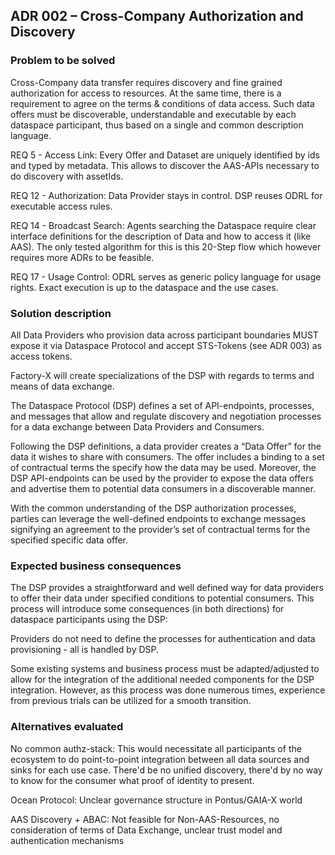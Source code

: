 ## ADR 002 – Cross-Company Authorization and Discovery

### Problem to be solved

Cross-Company data transfer requires discovery and fine grained authorization for access to resources. At the same time,
there is a requirement to agree on the terms & conditions of data access. Such data offers must be discoverable,
understandable and executable by each dataspace participant, thus based on a single and common description language.

REQ 5 - Access Link: Every Offer and Dataset are uniquely identified by ids and typed by metadata. This allows to
discover the AAS-APIs necessary to do discovery with assetIds.

REQ 12 - Authorization: Data Provider stays in control. DSP reuses ODRL for executable access rules.

REQ 14 - Broadcast Search: Agents searching the Dataspace require clear interface definitions for the description of
Data and how to access it (like AAS). The only tested algorithm for this is this 20-Step flow which however requires
more ADRs to be feasible.

REQ 17 - Usage Control: ODRL serves as generic policy language for usage rights. Exact execution is up to the dataspace
and the use cases.

### Solution description

All Data Providers who provision data across participant boundaries MUST expose it via Dataspace Protocol and accept
STS-Tokens (see ADR 003) as access tokens.

Factory-X will create specializations of the DSP with regards to terms and means of data exchange.

The Dataspace Protocol (DSP) defines a set of API-endpoints, processes, and messages that allow and regulate discovery
and negotiation processes for a data exchange between Data Providers and Consumers.

Following the DSP definitions, a data provider creates a “Data Offer” for the data it wishes to share with consumers.
The offer includes a binding to a set of contractual terms the specify how the data may be used. Moreover, the DSP
API-endpoints can be used by the provider to expose the data offers and advertise them to potential data consumers in a
discoverable manner.

With the common understanding of the DSP authorization processes, parties can leverage the well-defined endpoints to
exchange messages signifying an agreement to the provider’s set of contractual terms for the specified specific data
offer.

### Expected business consequences

The DSP provides a straightforward and well defined way for data providers to offer their data under specified
conditions to potential consumers. This process will introduce some consequences (in both directions) for dataspace
participants using the DSP:

Providers do not need to define the processes for authentication and data provisioning - all is handled by DSP.

Some existing systems and business process must be adapted/adjusted to allow for the integration of the additional
needed components for the DSP integration. However, as this process was done numerous times, experience from previous
trials can be utilized for a smooth transition.

### Alternatives evaluated

No common authz-stack: This would necessitate all participants of the ecosystem to do point-to-point integration between
all data sources and sinks for each use case. There'd be no unified discovery, there'd by no way to know for the
consumer what proof of identity to present.

Ocean Protocol: Unclear governance structure in Pontus/GAIA-X world

AAS Discovery + ABAC: Not feasible for Non-AAS-Resources, no consideration of terms of Data Exchange, unclear trust
model and authentication mechanisms